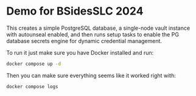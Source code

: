 Demo for BSidesSLC 2024
=======================

This creates a simple PostgreSQL database, a single-node vault instance with autounseal enabled, and then runs setup tasks to enable the PG database secrets engine for dynamic credential management.

To run it just make sure you have Docker installed and run:
```sh
docker compose up -d
```

Then you can make sure everything seems like it worked right with:
```sh
docker compose logs
```

